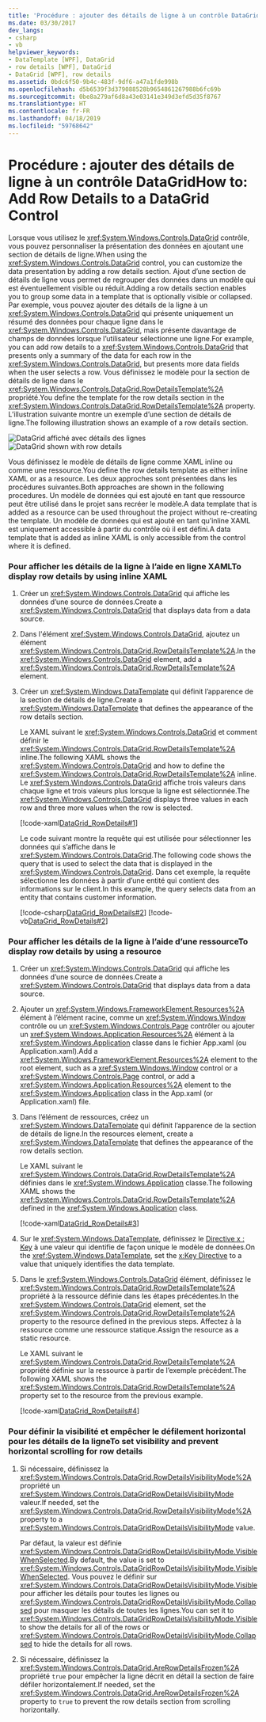 ```yaml
---
title: 'Procédure : ajouter des détails de ligne à un contrôle DataGrid'
ms.date: 03/30/2017
dev_langs:
- csharp
- vb
helpviewer_keywords:
- DataTemplate [WPF], DataGrid
- row details [WPF], DataGrid
- DataGrid [WPF], row details
ms.assetid: 0bdc6f50-9b4c-483f-9df6-a47a1fde998b
ms.openlocfilehash: d5b6539f3d379088528b9654861267988b6fc69b
ms.sourcegitcommit: 0be8a279af6d8a43e03141e349d3efd5d35f8767
ms.translationtype: HT
ms.contentlocale: fr-FR
ms.lasthandoff: 04/18/2019
ms.locfileid: "59768642"
---
```

# <a name="how-to-add-row-details-to-a-datagrid-control"></a><span data-ttu-id="608a6-102">Procédure : ajouter des détails de ligne à un contrôle DataGrid</span><span class="sxs-lookup"><span data-stu-id="608a6-102">How to: Add Row Details to a DataGrid Control</span></span>
<span data-ttu-id="608a6-103">Lorsque vous utilisez le <xref:System.Windows.Controls.DataGrid> contrôle, vous pouvez personnaliser la présentation des données en ajoutant une section de détails de ligne.</span><span class="sxs-lookup"><span data-stu-id="608a6-103">When using the <xref:System.Windows.Controls.DataGrid> control, you can customize the data presentation by adding a row details section.</span></span> <span data-ttu-id="608a6-104">Ajout d’une section de détails de ligne vous permet de regrouper des données dans un modèle qui est éventuellement visible ou réduit.</span><span class="sxs-lookup"><span data-stu-id="608a6-104">Adding a row details section enables you to group some data in a template that is optionally visible or collapsed.</span></span> <span data-ttu-id="608a6-105">Par exemple, vous pouvez ajouter des détails de la ligne à un <xref:System.Windows.Controls.DataGrid> qui présente uniquement un résumé des données pour chaque ligne dans le <xref:System.Windows.Controls.DataGrid>, mais présente davantage de champs de données lorsque l’utilisateur sélectionne une ligne.</span><span class="sxs-lookup"><span data-stu-id="608a6-105">For example, you can add row details to a <xref:System.Windows.Controls.DataGrid> that presents only a summary of the data for each row in the <xref:System.Windows.Controls.DataGrid>, but presents more data fields when the user selects a row.</span></span> <span data-ttu-id="608a6-106">Vous définissez le modèle pour la section de détails de ligne dans le <xref:System.Windows.Controls.DataGrid.RowDetailsTemplate%2A> propriété.</span><span class="sxs-lookup"><span data-stu-id="608a6-106">You define the template for the row details section in the <xref:System.Windows.Controls.DataGrid.RowDetailsTemplate%2A> property.</span></span> <span data-ttu-id="608a6-107">L’illustration suivante montre un exemple d’une section de détails de ligne.</span><span class="sxs-lookup"><span data-stu-id="608a6-107">The following illustration shows an example of a row details section.</span></span>  
  
 <span data-ttu-id="608a6-108">![DataGrid affiché avec détails des lignes](./media/ndp-rowdetails.png "NDP_RowDetails")</span><span class="sxs-lookup"><span data-stu-id="608a6-108">![DataGrid shown with row details](./media/ndp-rowdetails.png "NDP_RowDetails")</span></span>  
  
 <span data-ttu-id="608a6-109">Vous définissez le modèle de détails de ligne comme XAML inline ou comme une ressource.</span><span class="sxs-lookup"><span data-stu-id="608a6-109">You define the row details template as either inline XAML or as a resource.</span></span> <span data-ttu-id="608a6-110">Les deux approches sont présentées dans les procédures suivantes.</span><span class="sxs-lookup"><span data-stu-id="608a6-110">Both approaches are shown in the following procedures.</span></span> <span data-ttu-id="608a6-111">Un modèle de données qui est ajouté en tant que ressource peut être utilisé dans le projet sans recréer le modèle.</span><span class="sxs-lookup"><span data-stu-id="608a6-111">A data template that is added as a resource can be used throughout the project without re-creating the template.</span></span> <span data-ttu-id="608a6-112">Un modèle de données qui est ajouté en tant qu’inline XAML est uniquement accessible à partir du contrôle où il est défini.</span><span class="sxs-lookup"><span data-stu-id="608a6-112">A data template that is added as inline XAML is only accessible from the control where it is defined.</span></span>  
  
### <a name="to-display-row-details-by-using-inline-xaml"></a><span data-ttu-id="608a6-113">Pour afficher les détails de la ligne à l’aide en ligne XAML</span><span class="sxs-lookup"><span data-stu-id="608a6-113">To display row details by using inline XAML</span></span>  
  
1. <span data-ttu-id="608a6-114">Créer un <xref:System.Windows.Controls.DataGrid> qui affiche les données d’une source de données.</span><span class="sxs-lookup"><span data-stu-id="608a6-114">Create a <xref:System.Windows.Controls.DataGrid> that displays data from a data source.</span></span>  
  
2. <span data-ttu-id="608a6-115">Dans l'élément <xref:System.Windows.Controls.DataGrid>, ajoutez un élément <xref:System.Windows.Controls.DataGrid.RowDetailsTemplate%2A>.</span><span class="sxs-lookup"><span data-stu-id="608a6-115">In the <xref:System.Windows.Controls.DataGrid> element, add a <xref:System.Windows.Controls.DataGrid.RowDetailsTemplate%2A> element.</span></span>  
  
3. <span data-ttu-id="608a6-116">Créer un <xref:System.Windows.DataTemplate> qui définit l’apparence de la section de détails de ligne.</span><span class="sxs-lookup"><span data-stu-id="608a6-116">Create a <xref:System.Windows.DataTemplate> that defines the appearance of the row details section.</span></span>  
  
     <span data-ttu-id="608a6-117">Le XAML suivant le <xref:System.Windows.Controls.DataGrid> et comment définir le <xref:System.Windows.Controls.DataGrid.RowDetailsTemplate%2A> inline.</span><span class="sxs-lookup"><span data-stu-id="608a6-117">The following XAML shows the <xref:System.Windows.Controls.DataGrid> and how to define the <xref:System.Windows.Controls.DataGrid.RowDetailsTemplate%2A> inline.</span></span> <span data-ttu-id="608a6-118">Le <xref:System.Windows.Controls.DataGrid> affiche trois valeurs dans chaque ligne et trois valeurs plus lorsque la ligne est sélectionnée.</span><span class="sxs-lookup"><span data-stu-id="608a6-118">The <xref:System.Windows.Controls.DataGrid> displays three values in each row and three more values when the row is selected.</span></span>  
  
     [!code-xaml[DataGrid_RowDetails#1](~/samples/snippets/csharp/VS_Snippets_Wpf/datagrid_rowdetails/cs/mainwindow.xaml#1)]  
  
     <span data-ttu-id="608a6-119">Le code suivant montre la requête qui est utilisée pour sélectionner les données qui s’affiche dans le <xref:System.Windows.Controls.DataGrid>.</span><span class="sxs-lookup"><span data-stu-id="608a6-119">The following code shows the query that is used to select the data that is displayed in the <xref:System.Windows.Controls.DataGrid>.</span></span> <span data-ttu-id="608a6-120">Dans cet exemple, la requête sélectionne les données à partir d’une entité qui contient des informations sur le client.</span><span class="sxs-lookup"><span data-stu-id="608a6-120">In this example, the query selects data from an entity that contains customer information.</span></span>  
  
     [!code-csharp[DataGrid_RowDetails#2](~/samples/snippets/csharp/VS_Snippets_Wpf/datagrid_rowdetails/cs/mainwindow.xaml.cs#2)]
     [!code-vb[DataGrid_RowDetails#2](~/samples/snippets/visualbasic/VS_Snippets_Wpf/datagrid_rowdetails/vb/mainwindow.xaml.vb#2)]  
  
### <a name="to-display-row-details-by-using-a-resource"></a><span data-ttu-id="608a6-121">Pour afficher les détails de la ligne à l’aide d’une ressource</span><span class="sxs-lookup"><span data-stu-id="608a6-121">To display row details by using a resource</span></span>  
  
1. <span data-ttu-id="608a6-122">Créer un <xref:System.Windows.Controls.DataGrid> qui affiche les données d’une source de données.</span><span class="sxs-lookup"><span data-stu-id="608a6-122">Create a <xref:System.Windows.Controls.DataGrid> that displays data from a data source.</span></span>  
  
2. <span data-ttu-id="608a6-123">Ajouter un <xref:System.Windows.FrameworkElement.Resources%2A> élément à l’élément racine, comme un <xref:System.Windows.Window> contrôle ou un <xref:System.Windows.Controls.Page> contrôler ou ajouter un <xref:System.Windows.Application.Resources%2A> élément à la <xref:System.Windows.Application> classe dans le fichier App.xaml (ou Application.xaml).</span><span class="sxs-lookup"><span data-stu-id="608a6-123">Add a <xref:System.Windows.FrameworkElement.Resources%2A> element to the root element, such as a <xref:System.Windows.Window> control or a <xref:System.Windows.Controls.Page> control, or add a <xref:System.Windows.Application.Resources%2A> element to the <xref:System.Windows.Application> class in the App.xaml (or Application.xaml) file.</span></span>  
  
3. <span data-ttu-id="608a6-124">Dans l’élément de ressources, créez un <xref:System.Windows.DataTemplate> qui définit l’apparence de la section de détails de ligne.</span><span class="sxs-lookup"><span data-stu-id="608a6-124">In the resources element, create a <xref:System.Windows.DataTemplate> that defines the appearance of the row details section.</span></span>  
  
     <span data-ttu-id="608a6-125">Le XAML suivant le <xref:System.Windows.Controls.DataGrid.RowDetailsTemplate%2A> définies dans le <xref:System.Windows.Application> classe.</span><span class="sxs-lookup"><span data-stu-id="608a6-125">The following XAML shows the <xref:System.Windows.Controls.DataGrid.RowDetailsTemplate%2A> defined in the <xref:System.Windows.Application> class.</span></span>  
  
     [!code-xaml[DataGrid_RowDetails#3](~/samples/snippets/csharp/VS_Snippets_Wpf/datagrid_rowdetails/cs/app.xaml#3)]  
  
4. <span data-ttu-id="608a6-126">Sur le <xref:System.Windows.DataTemplate>, définissez le [Directive x : Key](../../xaml-services/x-key-directive.md) à une valeur qui identifie de façon unique le modèle de données.</span><span class="sxs-lookup"><span data-stu-id="608a6-126">On the <xref:System.Windows.DataTemplate>, set the [x:Key Directive](../../xaml-services/x-key-directive.md) to a value that uniquely identifies the data template.</span></span>  
  
5. <span data-ttu-id="608a6-127">Dans le <xref:System.Windows.Controls.DataGrid> élément, définissez le <xref:System.Windows.Controls.DataGrid.RowDetailsTemplate%2A> propriété à la ressource définie dans les étapes précédentes.</span><span class="sxs-lookup"><span data-stu-id="608a6-127">In the <xref:System.Windows.Controls.DataGrid> element, set the <xref:System.Windows.Controls.DataGrid.RowDetailsTemplate%2A> property to the resource defined in the previous steps.</span></span> <span data-ttu-id="608a6-128">Affectez à la ressource comme une ressource statique.</span><span class="sxs-lookup"><span data-stu-id="608a6-128">Assign the resource as a static resource.</span></span>  
  
     <span data-ttu-id="608a6-129">Le XAML suivant le <xref:System.Windows.Controls.DataGrid.RowDetailsTemplate%2A> propriété définie sur la ressource à partir de l’exemple précédent.</span><span class="sxs-lookup"><span data-stu-id="608a6-129">The following XAML shows the <xref:System.Windows.Controls.DataGrid.RowDetailsTemplate%2A> property set to the resource from the previous example.</span></span>  
  
     [!code-xaml[DataGrid_RowDetails#4](~/samples/snippets/csharp/VS_Snippets_Wpf/datagrid_rowdetails/cs/window2.xaml#4)]  
  
### <a name="to-set-visibility-and-prevent-horizontal-scrolling-for-row-details"></a><span data-ttu-id="608a6-130">Pour définir la visibilité et empêcher le défilement horizontal pour les détails de la ligne</span><span class="sxs-lookup"><span data-stu-id="608a6-130">To set visibility and prevent horizontal scrolling for row details</span></span>  
  
1. <span data-ttu-id="608a6-131">Si nécessaire, définissez la <xref:System.Windows.Controls.DataGrid.RowDetailsVisibilityMode%2A> propriété un <xref:System.Windows.Controls.DataGridRowDetailsVisibilityMode> valeur.</span><span class="sxs-lookup"><span data-stu-id="608a6-131">If needed, set the <xref:System.Windows.Controls.DataGrid.RowDetailsVisibilityMode%2A> property to a <xref:System.Windows.Controls.DataGridRowDetailsVisibilityMode> value.</span></span>  
  
     <span data-ttu-id="608a6-132">Par défaut, la valeur est définie <xref:System.Windows.Controls.DataGridRowDetailsVisibilityMode.VisibleWhenSelected>.</span><span class="sxs-lookup"><span data-stu-id="608a6-132">By default, the value is set to <xref:System.Windows.Controls.DataGridRowDetailsVisibilityMode.VisibleWhenSelected>.</span></span> <span data-ttu-id="608a6-133">Vous pouvez le définir sur <xref:System.Windows.Controls.DataGridRowDetailsVisibilityMode.Visible> pour afficher les détails pour toutes les lignes ou <xref:System.Windows.Controls.DataGridRowDetailsVisibilityMode.Collapsed> pour masquer les détails de toutes les lignes.</span><span class="sxs-lookup"><span data-stu-id="608a6-133">You can set it to <xref:System.Windows.Controls.DataGridRowDetailsVisibilityMode.Visible> to show the details for all of the rows or <xref:System.Windows.Controls.DataGridRowDetailsVisibilityMode.Collapsed> to hide the details for all rows.</span></span>  
  
2. <span data-ttu-id="608a6-134">Si nécessaire, définissez la <xref:System.Windows.Controls.DataGrid.AreRowDetailsFrozen%2A> propriété `true` pour empêcher la ligne décrit en détail la section de faire défiler horizontalement.</span><span class="sxs-lookup"><span data-stu-id="608a6-134">If needed, set the <xref:System.Windows.Controls.DataGrid.AreRowDetailsFrozen%2A> property to `true` to prevent the row details section from scrolling horizontally.</span></span>
